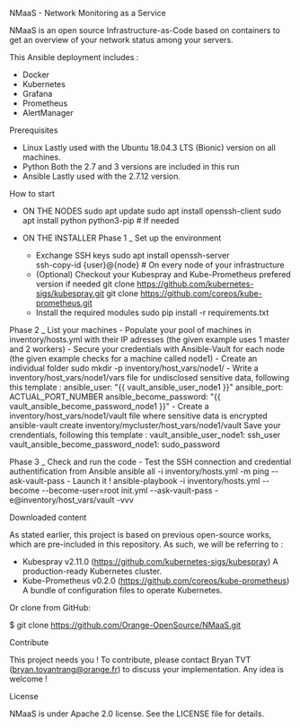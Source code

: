 NMaaS - Network Monitoring as a Service

NMaaS is an open source Infrastructure-as-Code based on containers to get an overview of your network status among your servers.

This Ansible deployment includes :
- Docker
- Kubernetes 
- Grafana
- Prometheus
- AlertManager



Prerequisites

- Linux
	Lastly used with the Ubuntu 18.04.3 LTS (Bionic) version on all machines.
- Python
	Both the 2.7 and 3 versions are included in this run
- Ansible 
	Lastly used with the 2.7.12 version.



How to start
	
- ON THE NODES
sudo apt update	
sudo apt install openssh-client
sudo apt install python python3-pip 	# If needed
	
- ON THE INSTALLER 
Phase 1 _ Set up the environment	
	- Exchange SSH keys
		sudo apt install openssh-server		
		ssh-copy-id {user}@{node}	# On every node of your infrastructure
	- (Optional) Checkout your Kubespray and Kube-Prometheus prefered version if needed
		git clone https://github.com/kubernetes-sigs/kubespray.git
		git clone https://github.com/coreos/kube-prometheus.git
	- Install the required modules
		sudo pip install -r requirements.txt

Phase 2 _ List your machines
	- Populate your pool of machines in inventory/hosts.yml with their IP adresses (the given example uses 1 master and 2 workers)
	- Secure your credentials with Ansible-Vault for each node (the given example checks for a machine called node1)
		- Create an individual folder
			sudo mkdir -p inventory/host_vars/node1/
		- Write a inventory/host_vars/node1/vars file for undisclosed sensitive data, following this template :
			ansible_user: "{{ vault_ansible_user_node1 }}"
			ansible_port: ACTUAL_PORT_NUMBER
			ansible_become_password: "{{ vault_ansible_become_password_node1 }}"
		- Create a inventory/host_vars/node1/vault file where sensitive data is encrypted
			ansible-vault create inventory/mycluster/host_vars/node1/vault
		Save your crendentials, following this template : 
			vault_ansible_user_node1: ssh_user
			vault_ansible_become_password_node1: sudo_password
	
Phase 3 _ Check and run the code
	- Test the SSH connection and credential authentification from Ansible
	ansible all -i inventory/hosts.yml -m ping --ask-vault-pass
	- Launch it !
	ansible-playbook -i inventory/hosts.yml --become --become-user=root init.yml --ask-vault-pass  -e@inventory/host_vars/vault -vvv



Downloaded content

As stated earlier, this project is based on previous open-source works, which are pre-included in this repository. As such, we will be referring to :
- Kubespray v2.11.0 (https://github.com/kubernetes-sigs/kubespray)
	A production-ready Kubernetes cluster.
- Kube-Prometheus v0.2.0 (https://github.com/coreos/kube-prometheus)
	A bundle of configuration files to operate Kubernetes.

Or clone from GitHub:

$ git clone https://github.com/Orange-OpenSource/NMaaS.git



Contribute	

This project needs you !
To contribute, please contact Bryan TVT (bryan.tovantrang@orange.fr) to discuss your implementation. Any idea is welcome !



License

NMaaS is under Apache 2.0 license. See the LICENSE file for details.

